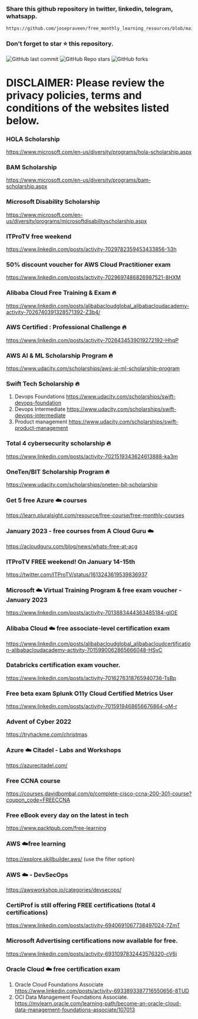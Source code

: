 ### Share this github repository in twitter, linkedin, telegram, whatsapp. 
```
https://github.com/josepraveen/free_monthly_learning_resources/blob/main/resources/readme.md
```

### Don't forget to star ⭐ this repository. 

![GitHub last commit](https://img.shields.io/github/last-commit/josepraveen/free_monthly_learning_resources) ![GitHub Repo stars](https://img.shields.io/github/stars/josepraveen/free_monthly_learning_resources?style=social) ![GitHub forks](https://img.shields.io/github/forks/josepraveen/free_monthly_learning_resources?style=social)


# DISCLAIMER: Please review the privacy policies, terms and conditions of the websites listed below.

### HOLA Scholarship
https://www.microsoft.com/en-us/diversity/programs/hola-scholarship.aspx

### BAM Scholarship 
https://www.microsoft.com/en-us/diversity/programs/bam-scholarship.aspx

### Microsoft Disability Scholarship
https://www.microsoft.com/en-us/diversity/programs/microsoftdisabilityscholarship.aspx

### ITProTV free weekend
https://www.linkedin.com/posts/activity-7029782359453433856-1i3h

### 50% discount voucher for AWS Cloud Practitioner exam
https://www.linkedin.com/posts/activity-7029697486826987521-8HXM

### Alibaba Cloud Free Training & Exam  🔥
https://www.linkedin.com/posts/alibabacloudglobal_alibabacloudacademy-activity-7026740391328571392-Z3b4/

### AWS Certified : Professional Challenge 🔥
https://www.linkedin.com/posts/activity-7026434539019272192-HhqP

### AWS AI & ML Scholarship Program 🔥
https://www.udacity.com/scholarships/aws-ai-ml-scholarship-program

### Swift Tech Scholarship  🔥
1) Devops Foundations https://www.udacity.com/scholarships/swift-devops-foundation
2) Devops Intermediate https://www.udacity.com/scholarships/swift-devops-intermediate
3) Product management https://www.udacity.com/scholarships/swift-product-management

### Total 4 cybersecurity scholarship  🔥
https://www.linkedin.com/posts/activity-7021519343624613888-ka3m

### OneTen/BIT Scholarship Program  🔥
https://www.udacity.com/scholarships/oneten-bit-scholarship

### Get 5 free  Azure :cloud: courses 
https://learn.pluralsight.com/resource/free-course/free-monthly-courses

### January 2023 - free courses from A Cloud Guru :cloud:
https://acloudguru.com/blog/news/whats-free-at-acg

### ITProTV FREE weekend! On January 14-15th
https://twitter.com/ITProTV/status/1613243619539836937

### Microsoft :cloud: Virtual Training Program & free exam voucher - January 2023
https://www.linkedin.com/posts/activity-7013883444363485184-gIOE

### Alibaba Cloud :cloud: free associate-level certification exam
https://www.linkedin.com/posts/alibabacloudglobal_alibabacloudcertification-alibabacloudacademy-activity-7015990062865666048-HSvC

### Databricks certification exam voucher.
https://www.linkedin.com/posts/activity-7016276318765940736-TsBp

### Free beta exam Splunk O11y Cloud Certified Metrics User
https://www.linkedin.com/posts/activity-7015919468656676864-oM-r

### Advent of Cyber 2022
https://tryhackme.com/christmas

### Azure :cloud: Citadel - Labs and Workshops
https://azurecitadel.com/
  
### Free CCNA course 
https://courses.davidbombal.com/p/complete-cisco-ccna-200-301-course?coupon_code=FREECCNA
 
### Free eBook every day on the latest in tech 
https://www.packtpub.com/free-learning

### AWS :cloud:free learning
https://explore.skillbuilder.aws/ (use the filter option)

### AWS :cloud: - DevSecOps 
https://awsworkshop.io/categories/devsecops/

### CertiProf is still offering FREE certifications (total 4 certifications)
https://www.linkedin.com/posts/activity-6940691067738497024-7ZmT

### Microsoft Advertising certifications now available for free. 
https://www.linkedin.com/posts/activity-6931097832443576320-cV6j

### Oracle Cloud :cloud: free certification exam 
1) Oracle Cloud Foundations Associate 
https://www.linkedin.com/posts/activity-6933893387716550656-8TUD
2) OCI Data Management Foundations Associate.
https://mylearn.oracle.com/learning-path/become-an-oracle-cloud-data-management-foundations-associate/107013
  
